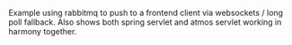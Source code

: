Example using rabbitmq to push to a frontend client via websockets / long poll fallback. Also shows both spring servlet and atmos servlet working in harmony together. 
